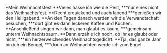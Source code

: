 *Mein Weihnachtsfest
**Vieles hasse ich wie die Pest,
***nur eines nicht, das Weihnachtsfest.
**Recht erquickend und auch labend
***genießen wir den Heiligabend.
**An den Tagen danach werden wir die Verwandtschaft besuchen,
***dort gibt es dann leckeren Kaffee und Kuchen.
**Anschließend singen wir dann, man glaubt es kaum,
***gemeinsam unterm Weihnachtsbaum.
**Dann erzähle ich noch, ob Ihr es glaubt oder nicht,
***ein herzerweichendes Weihnachtsgedicht.
**Tja, das ganze Jahr bin ich ein Bengel,
***doch an Weihnachten werde ich zum Engel.